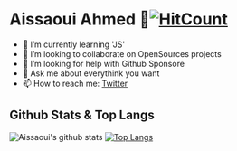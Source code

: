 # Aissaoui Ahmed 👋[![HitCount](https://hits.dwyl.com/Aissaoui-Ahmed/Aissaoui-Ahmed.svg)](http://hits.dwyl.com/Aissaoui-Ahmed/Aissaoui-Ahmed)

- 🌱 I’m currently learning 'JS'
- 👯 I’m looking to collaborate on OpenSources projects
- 🤔 I’m looking for help with Github Sponsore
- 💬 Ask me about everythink you want
- 📫 How to reach me: [Twitter](https://twitter.com/3issaoui_Ahmed)

## Github Stats & Top Langs

![Aissaoui's github stats](https://github-readme-stats.vercel.app/api?username=Aissaoui-ahmed&show_icons=true&theme=vue-dark&count_private=true)
[![Top Langs](https://github-readme-stats.vercel.app/api/top-langs/?username=Aissaoui-ahmed&hide=html,css&layout=compact&theme=vue-dark)](https://github.com/Aissaoui-Ahmed/Aissaoui-Ahmed)
